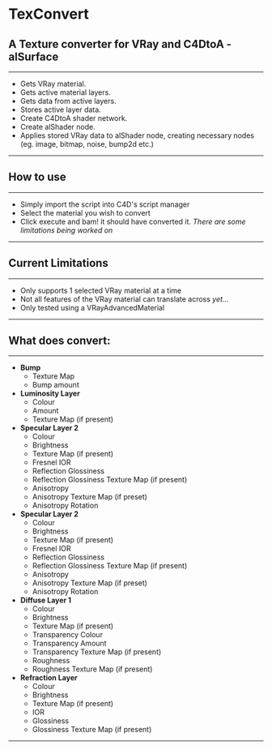 # TexConvert
## A Texture converter for VRay and C4DtoA - alSurface
---
  - Gets VRay material.  
  - Gets active material layers.  
  - Gets data from active layers.  
  - Stores active layer data.  
  - Create C4DtoA shader network.  
  - Create alShader node.  
  - Applies stored VRay data to alShader node, creating
  necessary nodes (eg. image, bitmap, noise, bump2d etc.)

---

## How to use
---
- Simply import the script into C4D's script manager
- Select the material you wish to convert
- Click execute and bam! it should have converted it. *There are some limitations being worked on*

---

## Current Limitations
---
- Only supports 1 selected VRay material at a time
- Not all features of the VRay material can translate across *yet...*
- Only tested using a VRayAdvancedMaterial

---

## What does convert:
---
- **Bump**  
  - Texture Map  
  - Bump amount
- **Luminosity Layer**
  - Colour  
  - Amount  
  - Texture Map (if present)  
- **Specular Layer 2**  
  - Colour  
  - Brightness  
  - Texture Map (if present)  
  - Fresnel IOR  
  - Reflection Glossiness  
  - Reflection Glossiness Texture Map (if present)  
  - Anisotropy  
  - Anisotropy Texture Map (if preset)  
  - Anisotropy Rotation  
- **Specular Layer 2**  
  - Colour  
  - Brightness  
  - Texture Map (if present)  
  - Fresnel IOR  
  - Reflection Glossiness  
  - Reflection Glossiness Texture Map (if present)  
  - Anisotropy  
  - Anisotropy Texture Map (if preset)  
  - Anisotropy Rotation  
- **Diffuse Layer 1**  
  - Colour  
  - Brightness  
  - Texture Map (if present)
  - Transparency Colour  
  - Transparency Amount  
  - Transparency Texture Map (if present)  
  - Roughness  
  - Roughness Texture Map (if present)  
- **Refraction Layer**  
  - Colour  
  - Brightness  
  - Texture Map (if present)  
  - IOR
  - Glossiness  
  - Glossiness Texture Map (if present)  


---
